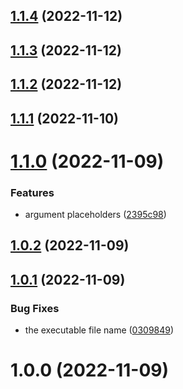 ## [1.1.4](https://github.com/bubkoo/run-shared-scripts/compare/v1.1.3...v1.1.4) (2022-11-12)

## [1.1.3](https://github.com/bubkoo/run-shared-scripts/compare/v1.1.2...v1.1.3) (2022-11-12)

## [1.1.2](https://github.com/bubkoo/run-shared-scripts/compare/v1.1.1...v1.1.2) (2022-11-12)

## [1.1.1](https://github.com/bubkoo/run-shared-scripts/compare/v1.1.0...v1.1.1) (2022-11-10)

# [1.1.0](https://github.com/bubkoo/run-shared-scripts/compare/v1.0.2...v1.1.0) (2022-11-09)


### Features

* argument placeholders ([2395c98](https://github.com/bubkoo/run-shared-scripts/commit/2395c98dd2707c3990bdd1ecb63da50f4dcfdcd1))

## [1.0.2](https://github.com/bubkoo/run-shared-scripts/compare/v1.0.1...v1.0.2) (2022-11-09)

## [1.0.1](https://github.com/bubkoo/run-shared-scripts/compare/v1.0.0...v1.0.1) (2022-11-09)


### Bug Fixes

* the executable file name ([0309849](https://github.com/bubkoo/run-shared-scripts/commit/03098492ca68ace9112c4c49fe3e1aa2b53c47f7))

# 1.0.0 (2022-11-09)
